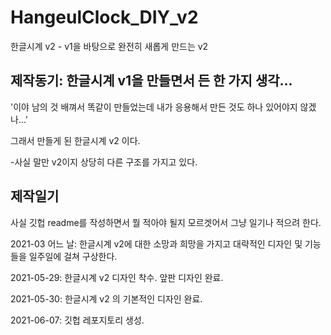 # HangeulClock_DIY_v2
한글시계 v2 - v1을 바탕으로 완전히 새롭게 만드는 v2

## 제작동기: 한글시계 v1을 만들면서 든 한 가지 생각...

'이야 남의 것 배껴서 똑같이 만들었는데 내가 응용해서 만든 것도 하나 있어야지 않겠나...'

그래서 만들게 된 한글시계 v2 이다.

-사실 말만 v2이지 상당히 다른 구조를 가지고 있다.

## 제작일기
사실 깃헙 readme를 작성하면서 뭘 적아야 될지 모르겟어서 그냥 일기나 적으려 한다.

2021-03 어느 날: 한글시계 v2에 대한 소망과 희망을 가지고 대략적인 디자인 및 기능들을 일주일에 걸쳐 구상한다.

2021-05-29: 한글시계 v2 디자인 착수. 앞판 디자인 완료. 

2021-05-30: 한글시계 v2 의 기본적인 디자인 완료. 

2021-06-07: 깃헙 레포지토리 생성.
